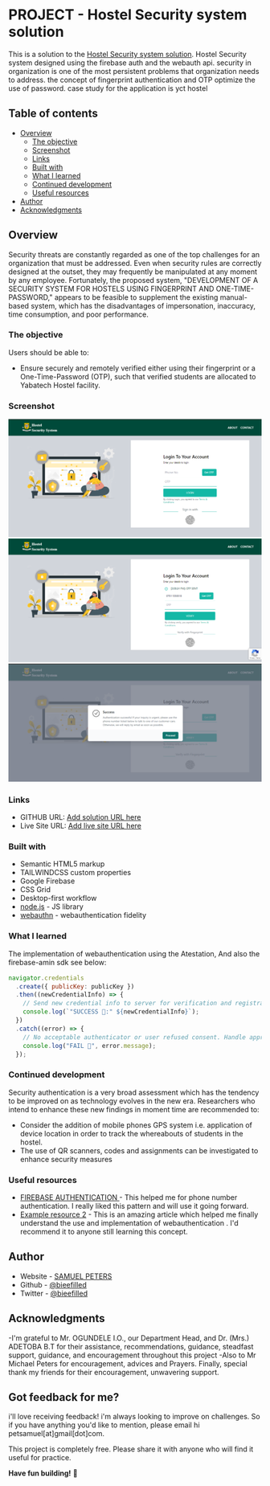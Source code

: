 # PROJECT - Hostel Security system solution

This is a solution to the [Hostel Security system solution](https://www.teambiee.netlify.app/).
Hostel Security system designed using the firebase auth and the webauth api.
security in organization is one of the most persistent problems that organization needs to address.
the concept of fingerprint authentication and OTP optimize the use of password.
case study for the application is yct hostel

## Table of contents

- [Overview](#overview)
  - [The objective](#the-objective)
  - [Screenshot](#screenshot)
  - [Links](#links)
  - [Built with](#built-with)
  - [What I learned](#what-i-learned)
  - [Continued development](#continued-development)
  - [Useful resources](#useful-resources)
- [Author](#author)
- [Acknowledgments](#acknowledgments)

## Overview

Security threats are constantly regarded as one of the top challenges for an organization that must be addressed. Even when security rules are correctly designed at the outset, they may frequently be manipulated at any moment by any employee. Fortunately, the proposed system, "DEVELOPMENT OF A SECURITY SYSTEM FOR HOSTELS USING FINGERPRINT AND ONE-TIME-PASSWORD," appears to be feasible to supplement the existing manual-based system, which has the disadvantages of impersonation, inaccuracy, time consumption, and poor performance.

### The objective

Users should be able to:

- Ensure securely and remotely verified either using their fingerprint or a One-Time-Password (OTP), such that verified students are allocated to Yabatech Hostel facility.

### Screenshot

![](./public/homepage.PNG)
![](./public/otp%20sent.PNG)
![](./public/success.PNG)

### Links

- GITHUB URL: [Add solution URL here](https://your-solution-url.com)
- Live Site URL: [Add live site URL here](https://teambiee.netlify.app)

### Built with

- Semantic HTML5 markup
- TAILWINDCSS custom properties
- Google Firebase
- CSS Grid
- Desktop-first workflow
- [node.js](https://nodjs.org/) - JS library
- [webauthn](https://w3c.org/) - webauthentication fidelity

### What I learned

The implementation of webauthentication using the Atestation, And also the firebase-amin sdk
see below:

```js
navigator.credentials
  .create({ publicKey: publicKey })
  .then((newCredentialInfo) => {
    // Send new credential info to server for verification and registration.
    console.log(`"SUCCESS 🎉:" ${newCredentialInfo}`);
  })
  .catch((error) => {
    // No acceptable authenticator or user refused consent. Handle appropriately.
    console.log("FAIL 🎉", error.message);
  });
```

### Continued development

Security authentication is a very broad assessment which has the tendency to be improved on as technology evolves in the new era. Researchers who intend to enhance these new findings in moment time are recommended to:

- Consider the addition of mobile phones GPS system i.e. application of device location in order to track the whereabouts of students in the hostel.
- The use of QR scanners, codes and assignments can be investigated to enhance security measures

### Useful resources

- [FIREBASE AUTHENTICATION ](https://console.firebase.com) - This helped me for phone number authentication. I really liked this pattern and will use it going forward.
- [Example resource 2](https://www.developer.mozilla.org) - This is an amazing article which helped me finally understand the use and implementation of webauthentication . I'd recommend it to anyone still learning this concept.

## Author

- Website - [SAMUEL PETERS](https://bieeportfolio.netlify.app)
- Github - [@bieefilled](https://github.com/@bieefilled)
- Twitter - [@bieefilled](https://www.twitter.com/@bieefilled)

## Acknowledgments

-I'm grateful to Mr. OGUNDELE I.O., our Department Head, and Dr. (Mrs.) ADETOBA B.T for their assistance, recommendations, guidance, steadfast support, guidance, and encouragement throughout this project
-Also to Mr Michael Peters for encouragement, advices and Prayers.
Finally, special thank my friends for their encouragement, unwavering support.

## Got feedback for me?

i'll love receiving feedback! i'm always looking to improve on challenges. So if you have anything you'd like to mention, please email hi petsamuel[at]gmail[dot]com.

This project is completely free. Please share it with anyone who will find it useful for practice.

**Have fun building!** 🚀
